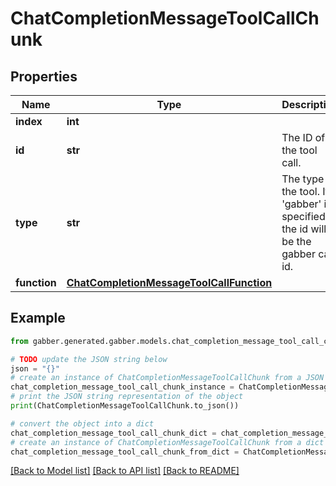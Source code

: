 # ChatCompletionMessageToolCallChunk


## Properties

Name | Type | Description | Notes
------------ | ------------- | ------------- | -------------
**index** | **int** |  | 
**id** | **str** | The ID of the tool call. | [optional] 
**type** | **str** | The type of the tool. If &#39;gabber&#39; is specified, the id will be the gabber call id. | [optional] 
**function** | [**ChatCompletionMessageToolCallFunction**](ChatCompletionMessageToolCallFunction.md) |  | [optional] 

## Example

```python
from gabber.generated.gabber.models.chat_completion_message_tool_call_chunk import ChatCompletionMessageToolCallChunk

# TODO update the JSON string below
json = "{}"
# create an instance of ChatCompletionMessageToolCallChunk from a JSON string
chat_completion_message_tool_call_chunk_instance = ChatCompletionMessageToolCallChunk.from_json(json)
# print the JSON string representation of the object
print(ChatCompletionMessageToolCallChunk.to_json())

# convert the object into a dict
chat_completion_message_tool_call_chunk_dict = chat_completion_message_tool_call_chunk_instance.to_dict()
# create an instance of ChatCompletionMessageToolCallChunk from a dict
chat_completion_message_tool_call_chunk_from_dict = ChatCompletionMessageToolCallChunk.from_dict(chat_completion_message_tool_call_chunk_dict)
```
[[Back to Model list]](../README.md#documentation-for-models) [[Back to API list]](../README.md#documentation-for-api-endpoints) [[Back to README]](../README.md)


